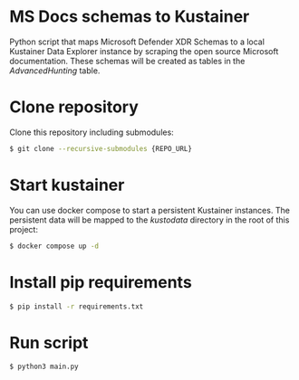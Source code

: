 # MS Docs schemas to Kustainer

Python script that maps Microsoft Defender XDR Schemas to a local Kustainer Data Explorer instance by scraping the open source Microsoft documentation. These schemas will be created as tables in the *AdvancedHunting* table.


# Clone repository
Clone this repository including submodules:

```bash
$ git clone --recursive-submodules {REPO_URL}
```

# Start kustainer
You can use docker compose to start a persistent Kustainer instances. The persistent data will be mapped to the *kustodata* directory in the root of this project:

```bash
$ docker compose up -d
```

# Install pip requirements

```bash
$ pip install -r requirements.txt
```

# Run script

```bash
$ python3 main.py
```
